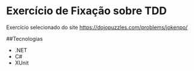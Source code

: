 # Exercício de Fixação sobre TDD

Exercício selecionado do site https://dojopuzzles.com/problems/jokenpo/

##Tecnologias
- .NET
- C#
- XUnit


